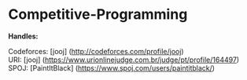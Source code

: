 # Competitive-Programming

**Handles:**

Codeforces: [jooj] (http://codeforces.com/profile/jooj) <br />
URI: [jooj] (https://www.urionlinejudge.com.br/judge/pt/profile/164497) <br />
SPOJ: [PaintItBlack] (https://www.spoj.com/users/paintitblack/) <br />
